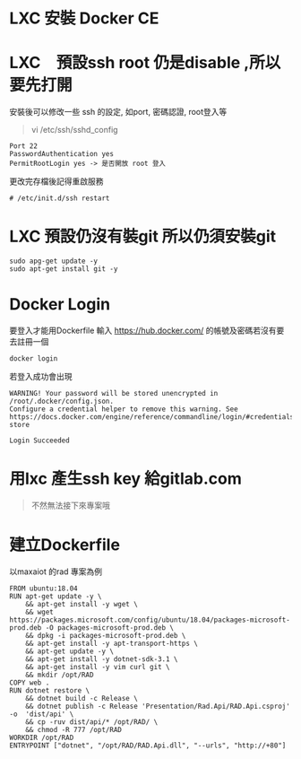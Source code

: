 LXC 安裝 Docker CE
===

# LXC　預設ssh root 仍是disable ,所以要先打開 
安裝後可以修改一些 ssh 的設定, 如port, 密碼認證, root登入等
>vi /etc/ssh/sshd_config
```
Port 22
PasswordAuthentication yes
PermitRootLogin yes -> 是否開放 root 登入
```
更改完存檔後記得重啟服務
```
# /etc/init.d/ssh restart
```

# LXC 預設仍沒有裝git 所以仍須安裝git
```
sudo apg-get update -y 
sudo apt-get install git -y
```
# Docker Login
要登入才能用Dockerfile
輸入 https://hub.docker.com/ 的帳號及密碼若沒有要去註冊一個
```
docker login
```
若登入成功會出現
```
WARNING! Your password will be stored unencrypted in /root/.docker/config.json.
Configure a credential helper to remove this warning. See
https://docs.docker.com/engine/reference/commandline/login/#credentials-store

Login Succeeded
```
# 用lxc 產生ssh key 給gitlab.com
> 不然無法接下來專案哦
# 建立Dockerfile
以maxaiot 的rad 專案為例
```
FROM ubuntu:18.04
RUN apt-get update -y \
    && apt-get install -y wget \
    && wget https://packages.microsoft.com/config/ubuntu/18.04/packages-microsoft-prod.deb -O packages-microsoft-prod.deb \
    && dpkg -i packages-microsoft-prod.deb \
    && apt-get install -y apt-transport-https \
    && apt-get update -y \
    && apt-get install -y dotnet-sdk-3.1 \
    && apt-get install -y vim curl git \
    && mkdir /opt/RAD 
COPY web .
RUN dotnet restore \
    && dotnet build -c Release \
    && dotnet publish -c Release 'Presentation/Rad.Api/RAD.Api.csproj' -o  'dist/api' \
    && cp -ruv dist/api/* /opt/RAD/ \
    && chmod -R 777 /opt/RAD
WORKDIR /opt/RAD
ENTRYPOINT ["dotnet", "/opt/RAD/RAD.Api.dll", "--urls", "http://+80"]


```
